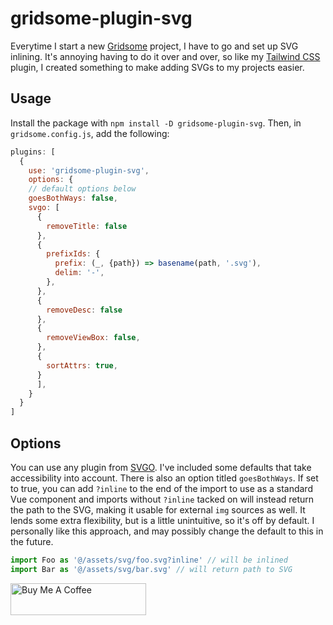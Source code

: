# gridsome-plugin-svg

Everytime I start a new [Gridsome](https://gridsome.org) project, I have to go and set up SVG inlining. It's annoying having to do it over and over, so like my [Tailwind CSS](https://github.com/brandonpittman/gridsome-plugin-tailwindcss) plugin, I created something to make adding SVGs to my projects easier. 

## Usage

Install the package with `npm install -D gridsome-plugin-svg`. Then, in `gridsome.config.js`, add the following:

```javascript
plugins: [
  {
    use: 'gridsome-plugin-svg',
    options: {
    // default options below
    goesBothWays: false,
    svgo: [
      {
        removeTitle: false
      },
      {
        prefixIds: {
          prefix: (_, {path}) => basename(path, '.svg'),
          delim: '-',
        },
      },
      {
        removeDesc: false
      },
      {
        removeViewBox: false,
      },
      {
        sortAttrs: true,
      }
      ],
    }
  }
]
```

## Options

You can use any plugin from [SVGO](https://github.com/svg/svgo#what-it-can-do). I've included some defaults that take accessibility into account. There is also an option titled `goesBothWays`. If set to true, you can add `?inline` to the end of the import to use as a standard Vue component and imports without `?inline` tacked on will instead return the path to the SVG, making it usable for external `img` sources as well. It lends some extra flexibility, but is a little unintuitive, so it's off by default. I personally like this approach, and may possibly change the default to this in the future.

```javascript
import Foo as '@/assets/svg/foo.svg?inline' // will be inlined
import Bar as '@/assets/svg/bar.svg' // will return path to SVG
```

<a href="https://www.buymeacoffee.com/blp" target="_blank"><img src="https://cdn.buymeacoffee.com/buttons/default-blue.png" alt="Buy Me A Coffee" style="height: 51px !important;width: 217px !important;" ></a>
